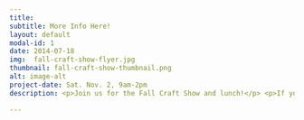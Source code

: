 ```yaml
---
title: 
subtitle: More Info Here!
layout: default
modal-id: 1
date: 2014-07-18
img:  fall-craft-show-flyer.jpg 
thumbnail: fall-craft-show-thumbnail.png
alt: image-alt
project-date: Sat. Nov. 2, 9am-2pm
description: <p>Join us for the Fall Craft Show and lunch!</p> <p>If you are a vendor, register <a href="http://goo.gl/forms/oacwXRXjO3"> here</a> or at the church office.</p>

---
```

